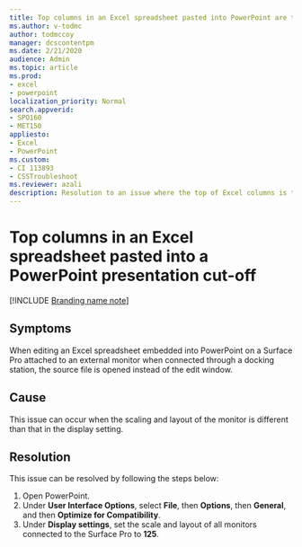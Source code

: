 ```yaml
---
title: Top columns in an Excel spreadsheet pasted into PowerPoint are truncated by Surface Pro with docking station and external monitor 
ms.author: v-todmc
author: todmccoy
manager: dcscontentpm
ms.date: 2/21/2020
audience: Admin
ms.topic: article
ms.prod: 
- excel
- powerpoint
localization_priority: Normal
search.appverid:
- SPO160
- MET150
appliesto:
- Excel
- PowerPoint
ms.custom: 
- CI 113893
- CSSTroubleshoot 
ms.reviewer: azali 
description: Resolution to an issue where the top of Excel columns is truncated when pasted in a PowerPoint presentation on a Surface Pro using a docking station and an external monitor.
---
```


# Top columns in an Excel spreadsheet pasted into a PowerPoint presentation cut-off 

[!INCLUDE [Branding name note](../../../includes/branding-name-note.md)]

## Symptoms

When editing an Excel spreadsheet embedded into PowerPoint on a Surface Pro attached to an external monitor when connected through a docking station, the source file is opened instead of the edit window.  

## Cause

This issue can occur when the scaling and layout of the monitor is different than that in the display setting.

## Resolution

This issue can be resolved by following the steps below:

1.    Open PowerPoint.
2.    Under **User Interface Options**, select **File**, then **Options**, then **General**, and then **Optimize for Compatibility**.
3.    Under **Display settings**, set the scale and layout of all monitors connected to the Surface Pro to **125**. 
